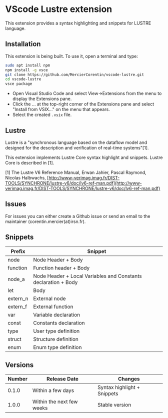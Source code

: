 # VScode Lustre extension

This extension provides a syntax highlighting and snippets for LUSTRE language.

## Installation

This extension is being built. To use it, open a terminal and type:
```bash
sudo apt install npm
npm install -g vsce
git clone https://github.com/MercierCorentin/vscode-lustre.git
cd vscode-lustre
vsce package
```

- Open Visual Studio Code and select View->Extensions from the menu to display the Extensions pane.
- Click the ... at the top-right corner of the Extensions pane and select "Install from VSIX..." on the menu that appears.
- Select the created `.vsix` file.


## Lustre

Lustre is a "synchronous language based on the dataflow model and designed for the description and verification of real-time systems"[1].

This extension implements Lustre Core syntax highlight and snippets. Lustre Core is described in [1].

[1] The Lustre V6 Reference Manual, Erwan Jahier, Pascal Raymond, Nicolas Halbwachs, [http://www-verimag.imag.fr/DIST-TOOLS/SYNCHRONE/lustre-v6/doc/lv6-ref-man.pdf](http://www-verimag.imag.fr/DIST-TOOLS/SYNCHRONE/lustre-v6/doc/lv6-ref-man.pdf)

## Issues

For issues you can either create a Github issue or send an email to the maintainer (corentin.mercier(at)irsn.fr).

## Snippets
| Prefix | Snippet |
|---|---|
| node | Node Header + Body |
| function | Function header + Body |
| node_a | Node Header + Local Variables and Constants declaration +  Body | 
| let    | Body |
| extern_n | External node |
| extern_f | External function |
| var | Variable declaration | 
| const | Constants declaration | 
| type | User type definition | 
| struct | Structure definition | 
| enum | Enum type definition | 

## Versions
| Number  |  Release Date  | Changes  |
|---|---|---|
| 0.1.0  | Within a few days  |  Syntax highlight + Snippets |
| 1.0.0  | Within the next few weeks  |  Stable version |
